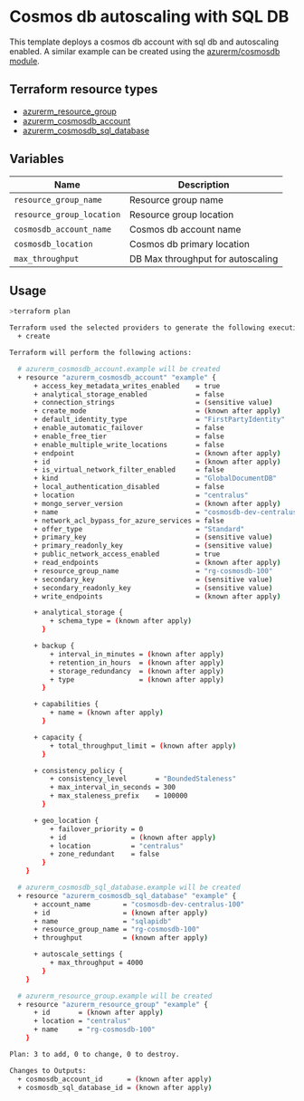 # Cosmos db autoscaling with SQL DB

This template deploys a cosmos db account with sql db and autoscaling enabled. A similar example can be created using the [azurerm/cosmosdb module](https://github.com/azure/terraform-azurerm-cosmosdb).

## Terraform resource types
- [azurerm_resource_group](https://registry.terraform.io/providers/hashicorp/azurerm/latest/docs/resources/resource_group)
- [azurerm_cosmosdb_account](https://registry.terraform.io/providers/hashicorp/azurerm/latest/docs/resources/cosmosdb_account)
- [azurerm_cosmosdb_sql_database](https://registry.terraform.io/providers/hashicorp/azurerm/latest/docs/resources/cosmosdb_sql_database)

## Variables

| Name | Description |
|-|-|
| `resource_group_name` | Resource group name |
| `resource_group_location` | Resource group location | 
| `cosmosdb_account_name` | Cosmos db account name | 
| `cosmosdb_location` | Cosmos db primary location |
| `max_throughput` | DB Max throughput for autoscaling | 

## Usage

```bash
>terraform plan

Terraform used the selected providers to generate the following execution plan. Resource actions are indicated with the following symbols:
  + create

Terraform will perform the following actions:

  # azurerm_cosmosdb_account.example will be created
  + resource "azurerm_cosmosdb_account" "example" {
      + access_key_metadata_writes_enabled    = true
      + analytical_storage_enabled            = false
      + connection_strings                    = (sensitive value)
      + create_mode                           = (known after apply)
      + default_identity_type                 = "FirstPartyIdentity"
      + enable_automatic_failover             = false
      + enable_free_tier                      = false
      + enable_multiple_write_locations       = false
      + endpoint                              = (known after apply)
      + id                                    = (known after apply)
      + is_virtual_network_filter_enabled     = false
      + kind                                  = "GlobalDocumentDB"
      + local_authentication_disabled         = false
      + location                              = "centralus"
      + mongo_server_version                  = (known after apply)
      + name                                  = "cosmosdb-dev-centralus-100"
      + network_acl_bypass_for_azure_services = false
      + offer_type                            = "Standard"
      + primary_key                           = (sensitive value)
      + primary_readonly_key                  = (sensitive value)
      + public_network_access_enabled         = true
      + read_endpoints                        = (known after apply)
      + resource_group_name                   = "rg-cosmosdb-100"
      + secondary_key                         = (sensitive value)
      + secondary_readonly_key                = (sensitive value)
      + write_endpoints                       = (known after apply)

      + analytical_storage {
          + schema_type = (known after apply)
        }

      + backup {
          + interval_in_minutes = (known after apply)
          + retention_in_hours  = (known after apply)
          + storage_redundancy  = (known after apply)
          + type                = (known after apply)
        }

      + capabilities {
          + name = (known after apply)
        }

      + capacity {
          + total_throughput_limit = (known after apply)
        }

      + consistency_policy {
          + consistency_level       = "BoundedStaleness"
          + max_interval_in_seconds = 300
          + max_staleness_prefix    = 100000
        }

      + geo_location {
          + failover_priority = 0
          + id                = (known after apply)
          + location          = "centralus"
          + zone_redundant    = false
        }
    }

  # azurerm_cosmosdb_sql_database.example will be created
  + resource "azurerm_cosmosdb_sql_database" "example" {
      + account_name        = "cosmosdb-dev-centralus-100"
      + id                  = (known after apply)
      + name                = "sqlapidb"
      + resource_group_name = "rg-cosmosdb-100"
      + throughput          = (known after apply)

      + autoscale_settings {
          + max_throughput = 4000
        }
    }

  # azurerm_resource_group.example will be created
  + resource "azurerm_resource_group" "example" {
      + id       = (known after apply)
      + location = "centralus"
      + name     = "rg-cosmosdb-100"
    }

Plan: 3 to add, 0 to change, 0 to destroy.

Changes to Outputs:
  + cosmosdb_account_id      = (known after apply)
  + cosmosdb_sql_database_id = (known after apply)
```


